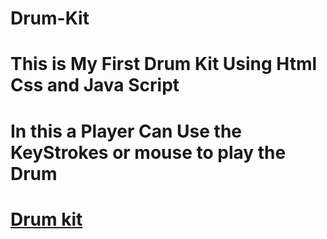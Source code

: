 # Drum-Kit
# This is My First Drum Kit Using Html Css and Java Script
# In this a Player Can Use the KeyStrokes or mouse to play the Drum
# [Drum kit](https://mananaggarwal2001.github.io/Drum-Kit/)
